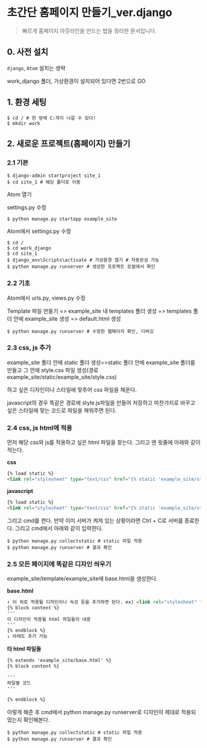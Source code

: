 # 초간단 홈페이지 만들기_ver.django

> 빠르게 홈페이지 아웃라인을 만드는 법을 정리한 문서입니다. 

## 0. 사전 설치

`django`, `Atom` 설치는 생략

work_django 폴더, 가상환경이 설치되어 있다면 2번으로 GO

## 1. 환경 세팅

```shell
$ cd / # 한 방에 C:까지 나갈 수 있다!
$ mkdir work 
```

## 2. 새로운 프로젝트(홈페이지) 만들기

### 2.1 기본 

```shell
$ django-admin startproject site_1
$ cd site_1 # 해당 폴더로 이동
```

Atom 열기

settings.py 수정

```shell
$ python manage.py startapp example_site
```

Atom에서 settings.py 수정

```shell
$ cd /
$ cd work_django
$ cd site_1
$ django_env\Scripts\activate # 가상환경 열기 # 자동완성 가능
$ python manage.py runserver # 생성한 프로젝트 로컬에서 확인
```

### 2.2 기초

Atom에서 urls.py, views.py 수정

Template 파일 만들기 => example_site 내 templates 폴더 생성 => templates 폴더 안에 example_site 생성 => default.html 생성

```shell 
$ python manage.py runserver # 수정한 웹페이지 확인, 디버깅
```

### 2.3 css, js 추가

example_site 폴더 안에 static 폴더 생성=>static 폴더 안에 example_site 폴더를 만들고 그 안에 style.css 파일 생성(경로 example_site/static/example_site/style.css)

하고 싶은 디자인이나 스타일에 맞추어 css 파일을 채운다. 

javascript의 경우 똑같은 경로에 style.js파일을 만들어 저장하고 마찬가지로 바꾸고 싶은 스타일에 맞는 코드로 파일을 채워주면 된다.

### 2.4 css, js html에 적용

먼저 해당 css와 js를 적용하고 싶은 html 파일을 찾는다. 그리고 맨 윗줄에 아래와 같이 적는다. 

**css**

```html
{% load static %}
<link rel="stylesheet" type="text/css" href="{% static 'example_site/style.css' %}" />
```

**javascript**

```html
{% load static %}
<link rel="stylesheet" type="text/css" href="{% static 'example_site/style.js' %}" />
```

그리고 cmd를 켠다. 만약 이미 서버가 켜져 있는 상황이라면 Ctrl + C로 서버를 종료한다. 그리고 cmd에서 아래와 같이 입력한다. 

```shell
$ python manage.py collectstatic # static 파일 적용
$ python manage.py runserver # 결과 확인
```

### 2.5 모든 페이지에 똑같은 디자인 씌우기

example_site/template/example_site에 base.html을 생성한다. 

**base.html**

```html
↑ 이 위로 적용될 디자인이나 속성 등을 추가하면 된다. ex) <link rel="stylesheet" type="text/css" href="{% static 'example_site/style.css' %}" />
{% block content %}
'''
이 디자인이 적용될 html 파일들의 내용
'''
{% endblock %}
↓ 아래도 추가 가능
```

**타 html 파일들**

```html
{% extends 'example_site/base.html' %}
{% block content %}

'''
파일별 코드
'''

{% endblock %}
```

이렇게 해준 후 cmd에서 python manage.py runserver로 디자인이 제대로 적용되었는지 확인해본다.

```shell
$ python manage.py collectstatic # static 파일 적용
$ python manage.py runserver # 결과 확인
```

### 


